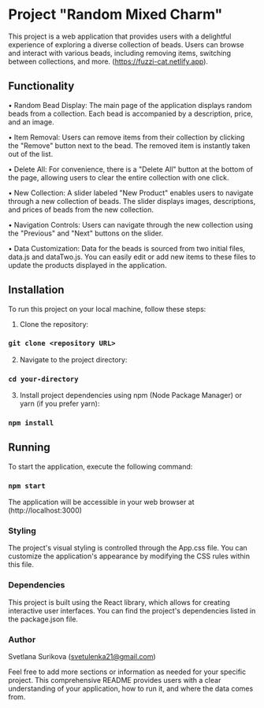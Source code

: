 # Project "Random Mixed Charm"

This project is a web application that provides users with a delightful experience of exploring a diverse collection of beads. Users can browse and interact with various beads, including removing items, switching between collections, and more.
(https://fuzzi-cat.netlify.app).



## Functionality

• Random Bead Display: The main page of the application displays random 
  beads from a collection. Each bead is accompanied by a description, 
  price, and an image.

• Item Removal: Users can remove items from their collection by 
  clicking the "Remove" button next to the bead. The removed item is 
  instantly taken out of the list.

• Delete All: For convenience, there is a "Delete All" button at the 
  bottom of the page, allowing users to clear the entire collection 
  with one click.

• New Collection: A slider labeled "New Product" enables users to 
  navigate through a new collection of beads. The slider displays 
  images, descriptions, and prices of beads from the new collection.

• Navigation Controls: Users can navigate through the new collection 
  using the "Previous" and "Next" buttons on the slider.

• Data Customization: Data for the beads is sourced from two initial 
  files, data.js and dataTwo.js. You can easily edit or add new items 
  to these files to update the products displayed in the application.



## Installation

To run this project on your local machine, follow these steps:

1. Clone the repository:
### `git clone <repository URL>`

2. Navigate to the project directory:
### `cd your-directory`

3. Install project dependencies using npm (Node Package Manager) or yarn (if you prefer yarn):
### `npm install`



## Running

To start the application, execute the following command:

### `npm start`

The application will be accessible in your web browser at (http://localhost:3000)



### Styling

The project's visual styling is controlled through the App.css file. You can customize the application's appearance by modifying the CSS rules within this file.



### Dependencies

This project is built using the React library, which allows for creating interactive user interfaces. You can find the project's dependencies listed in the package.json file.



### Author

Svetlana Surikova
(svetulenka21@gmail.com)

Feel free to add more sections or information as needed for your specific project. This comprehensive README provides users with a clear understanding of your application, how to run it, and where the data comes from.